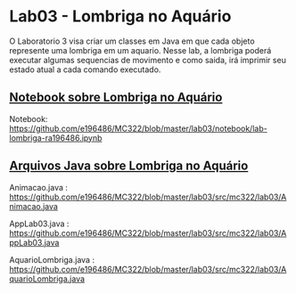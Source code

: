 # Lab03 - Lombriga no Aquário

O Laboratorio 3 visa criar um classes em Java em que cada objeto represente uma lombriga em um aquario. Nesse lab, a lombriga poderá executar algumas sequencias de movimento e como saida, irá imprimir seu estado atual a cada comando executado.
 
 
## [Notebook sobre Lombriga no Aquário](https://github.com/e196486/MC322/blob/master/lab03/notebook/lab-lombriga-ra196486.ipynb ) 
Notebook: https://github.com/e196486/MC322/blob/master/lab03/notebook/lab-lombriga-ra196486.ipynb

## [Arquivos Java sobre Lombriga no Aquário](https://github.com/e196486/MC322/tree/master/lab03/src/mc322/lab03)

Animacao.java : https://github.com/e196486/MC322/blob/master/lab03/src/mc322/lab03/Animacao.java

AppLab03.java : https://github.com/e196486/MC322/blob/master/lab03/src/mc322/lab03/AppLab03.java

AquarioLombriga.java : https://github.com/e196486/MC322/blob/master/lab03/src/mc322/lab03/AquarioLombriga.java